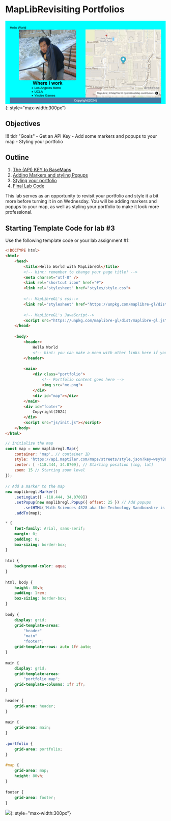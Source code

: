 # MapLibRevisiting Portfolios

![](././media/1moregoal.png){: style="max-width:300px"}

## Objectives

!!! tldr "Goals"
    - Get an API Key
    - Add some markers and popups to your map
    - Styling your portfolio

## Outline

1. [The (API) KEY to BaseMaps](./0.md)
2. [Adding Markers and styling Popups](./1.md)
3. [Styling your portfolio](./2.md)
4. [Final Lab Code](./3.md)

This lab serves as an opportunity to revisit your portfolio and style it a bit more before turning it in on Wednesday. You will be adding markers and popups to your map, as well as styling your portfolio to make it look more professional.

## Starting Template Code for lab #3

Use the following template code or your lab assignment #1:

```html title="index.html" linenums="1"
<!DOCTYPE html>
<html>
    <head>
        <title>Hello World with MapLibreGl</title>
        <!-- hint: remember to change your page title! -->
        <meta charset="utf-8" />
        <link rel="shortcut icon" href="#">
        <link rel="stylesheet" href="styles/style.css">

        <!-- MapLibreGL's css-->
        <link rel="stylesheet" href="https://unpkg.com/maplibre-gl/dist/maplibre-gl.css" />

		<!-- MapLibreGL's JavaScript-->
		<script src="https://unpkg.com/maplibre-gl/dist/maplibre-gl.js"></script>
    </head>
    
    <body>
        <header>
			Hello World
            <!-- hint: you can make a menu with other links here if you'd like -->
        </header>
        
        <main>
			<div class="portfolio">
				<!-- Portfolio content goes here -->
				<img src="me.png">
			</div>
            <div id="map"></div>
        </main>
        <div id="footer">
            Copyright(2024)
        </div>
        <script src="js/init.js"></script>
    </body>
</html>
```

```javascript title="js/init.js"
// Initialize the map
const map = new maplibregl.Map({
    container: 'map', // container ID
    style: 'https://api.maptiler.com/maps/streets/style.json?key=wsyYBQjqRwKnNsZrtci1', // Your style URL
    center: [ -118.444, 34.0709], // Starting position [lng, lat]
    zoom: 15 // Starting zoom level
});

// Add a marker to the map
new maplibregl.Marker()
    .setLngLat([ -118.444, 34.0709])
    .setPopup(new maplibregl.Popup({ offset: 25 }) // Add popups
        .setHTML('Math Sciences 4328 aka the Technology Sandbox<br> is the lab where I used to work in '))
    .addTo(map);
```

```css title="styles/style.css" linenums="1"
* {
    font-family: Arial, sans-serif;
    margin: 0;
    padding: 0;
    box-sizing: border-box;
}

html {
    background-color: aqua;
}

html, body {
    height: 80vh;
    padding: 1rem;
    box-sizing: border-box;
}

body {
    display: grid;
    grid-template-areas: 
        "header"
        "main"
        "footer";
    grid-template-rows: auto 1fr auto;
}

main {
    display: grid;
    grid-template-areas:
        "portfolio map";
    grid-template-columns: 1fr 1fr;
}

header { 
    grid-area: header;
}

main { 
    grid-area: main;
}

.portfolio {
    grid-area: portfolio;
}

#map { 
    grid-area: map;
    height: 80vh;
}

footer { 
    grid-area: footer;
}
```

![](././media/me.jpg){: style="max-width:300px"}
